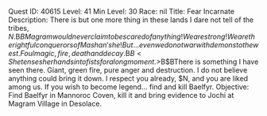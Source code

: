 Quest ID: 40615
Level: 41
Min Level: 30
Race: nil
Title: Fear Incarnate
Description: There is but one more thing in these lands I dare not tell of the tribes, $N.$B$BMagram would never claim to be scared of anything! We are strong! We are the rightful conquerors of Mashan'she! But... even we do not war with demons to the west. Foul magic, fire, death and decay.$B$B<She tenses her hands into fists for a long moment.>$B$BThere is something I have seen there. Giant, green fire, pure anger and destruction. I do not believe anything could bring it down. I respect you already, $N, and you are liked among us. If you wish to become legend... find and kill Baelfyr.
Objective: Find Baelfyr in Mannoroc Coven, kill it and bring evidence to Jochi at Magram Village in Desolace.
